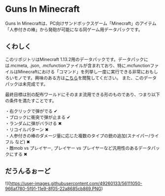   
# Guns In Minecraft  
  
Guns In Minecraftは、PC向けサンドボックスゲーム「Minecraft」のアイテム「人参付きの棒」から発砲が可能になる同ゲーム用データパックです。

## くわしく  
このリポジトリはMinecraft 1.13.2用のデータパックです。データパックには.mcmeta, .json, .mcfunctionファイルが含まれており、特に.mcfunctionファイルはMinecraftにおける「コマンド」を列挙し一度に実行できる非常におもしろいモノです。興味のある方は[こちら](https://hollys-command-lecture.hatenablog.com/entry/how-to-function)を閲覧してください。
また、このデータパックは未完成です。

最終目標は別の配布ワールドにそのまま流用できる形のものであり、つまり以下の条件を満たすことです。

・右クリックで弾がでる ✔  
・ブロックに衝突で弾が止まる ✔  
・ランダムに弾がバラける ✖  
・リコイルパターン ✖  
・人参付きの棒のダメージ量に応じた複数のタイプの銃の追加(スナイパー/ライフル など) ✖  
・敵mob vs プレイヤー, プレイヤー vs プレイヤーなど汎用性のあるデータパックにする ✖  

## だうんるぉーど  
!](https://user-images.githubusercontent.com/49260133/56111050-966af780-5f91-11e9-8f05-22a8685cb869.PNG)

